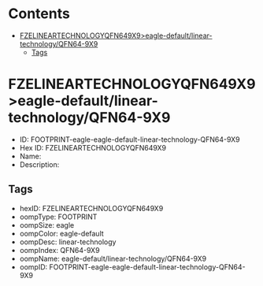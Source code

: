 



Contents
========

* [FZELINEARTECHNOLOGYQFN649X9>eagle-default/linear-technology/QFN64-9X9](#fzelineartechnologyqfn649x9eagle-defaultlinear-technologyqfn64-9x9)
	* [Tags](#tags)

# FZELINEARTECHNOLOGYQFN649X9>eagle-default/linear-technology/QFN64-9X9

- ID: FOOTPRINT-eagle-eagle-default-linear-technology-QFN64-9X9
- Hex ID: FZELINEARTECHNOLOGYQFN649X9
- Name: 
- Description: 

## Tags

- hexID: FZELINEARTECHNOLOGYQFN649X9
- oompType: FOOTPRINT
- oompSize: eagle
- oompColor: eagle-default
- oompDesc: linear-technology
- oompIndex: QFN64-9X9
- oompName: eagle-default/linear-technology/QFN64-9X9
- oompID: FOOTPRINT-eagle-eagle-default-linear-technology-QFN64-9X9
